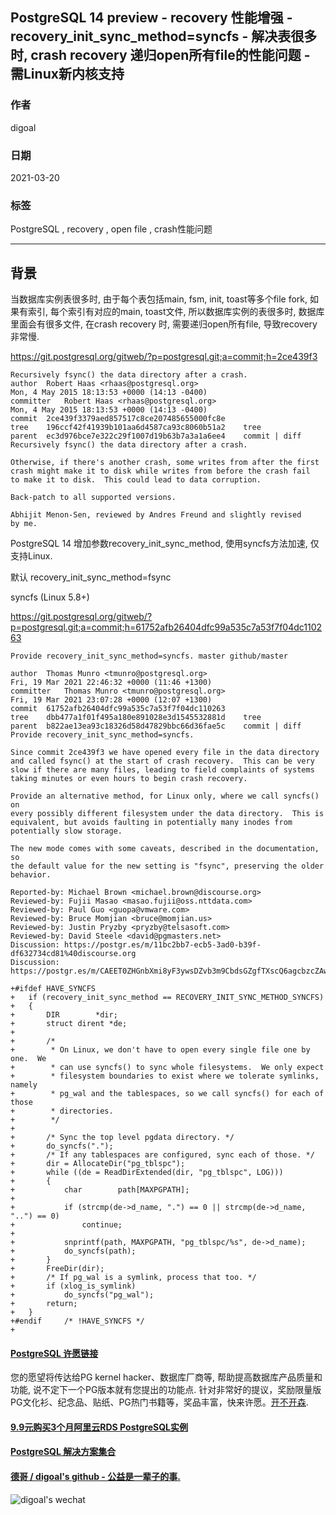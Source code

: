 ## PostgreSQL 14 preview - recovery 性能增强 - recovery_init_sync_method=syncfs - 解决表很多时, crash recovery 递归open所有file的性能问题 - 需Linux新内核支持    
    
### 作者    
digoal    
    
### 日期    
2021-03-20     
    
### 标签    
PostgreSQL , recovery , open file , crash性能问题        
    
----    
    
## 背景    
当数据库实例表很多时, 由于每个表包括main, fsm, init, toast等多个file fork, 如果有索引, 每个索引有对应的main, toast文件, 所以数据库实例的表很多时, 数据库里面会有很多文件, 在crash recovery 时, 需要递归open所有file, 导致recovery非常慢.  
  
https://git.postgresql.org/gitweb/?p=postgresql.git;a=commit;h=2ce439f3  
  
```  
Recursively fsync() the data directory after a crash.  
author	Robert Haas <rhaas@postgresql.org>	  
Mon, 4 May 2015 18:13:53 +0000 (14:13 -0400)  
committer	Robert Haas <rhaas@postgresql.org>	  
Mon, 4 May 2015 18:13:53 +0000 (14:13 -0400)  
commit	2ce439f3379aed857517c8ce207485655000fc8e  
tree	196ccf42f41939b101aa6d4587ca93c8060b51a2	tree  
parent	ec3d976bce7e322c29f1007d19b63b7a3a1a6ee4	commit | diff  
Recursively fsync() the data directory after a crash.  
  
Otherwise, if there's another crash, some writes from after the first  
crash might make it to disk while writes from before the crash fail  
to make it to disk.  This could lead to data corruption.  
  
Back-patch to all supported versions.  
  
Abhijit Menon-Sen, reviewed by Andres Freund and slightly revised  
by me.  
```  
  
PostgreSQL 14 增加参数recovery_init_sync_method, 使用syncfs方法加速, 仅支持Linux.   
  
默认  recovery_init_sync_method=fsync  
  
syncfs (Linux 5.8+)  
  
https://git.postgresql.org/gitweb/?p=postgresql.git;a=commit;h=61752afb26404dfc99a535c7a53f7f04dc110263  
  
```  
Provide recovery_init_sync_method=syncfs. master github/master  
  
author	Thomas Munro <tmunro@postgresql.org>	  
Fri, 19 Mar 2021 22:46:32 +0000 (11:46 +1300)  
committer	Thomas Munro <tmunro@postgresql.org>	  
Fri, 19 Mar 2021 23:07:28 +0000 (12:07 +1300)  
commit	61752afb26404dfc99a535c7a53f7f04dc110263  
tree	dbb477a1f01f495a180e891028e3d1545532881d	tree  
parent	b822ae13ea93c18326d58d47829bbc66d36fae5c	commit | diff  
Provide recovery_init_sync_method=syncfs.  
  
Since commit 2ce439f3 we have opened every file in the data directory  
and called fsync() at the start of crash recovery.  This can be very  
slow if there are many files, leading to field complaints of systems  
taking minutes or even hours to begin crash recovery.  
  
Provide an alternative method, for Linux only, where we call syncfs() on  
every possibly different filesystem under the data directory.  This is  
equivalent, but avoids faulting in potentially many inodes from  
potentially slow storage.  
  
The new mode comes with some caveats, described in the documentation, so  
the default value for the new setting is "fsync", preserving the older  
behavior.  
  
Reported-by: Michael Brown <michael.brown@discourse.org>  
Reviewed-by: Fujii Masao <masao.fujii@oss.nttdata.com>  
Reviewed-by: Paul Guo <guopa@vmware.com>  
Reviewed-by: Bruce Momjian <bruce@momjian.us>  
Reviewed-by: Justin Pryzby <pryzby@telsasoft.com>  
Reviewed-by: David Steele <david@pgmasters.net>  
Discussion: https://postgr.es/m/11bc2bb7-ecb5-3ad0-b39f-df632734cd81%40discourse.org  
Discussion: https://postgr.es/m/CAEET0ZHGnbXmi8yF3ywsDZvb3m9CbdsGZgfTXscQ6agcbzcZAw%40mail.gmail.com  
```  
  
```  
+#ifdef HAVE_SYNCFS  
+   if (recovery_init_sync_method == RECOVERY_INIT_SYNC_METHOD_SYNCFS)  
+   {  
+       DIR        *dir;  
+       struct dirent *de;  
+  
+       /*  
+        * On Linux, we don't have to open every single file one by one.  We  
+        * can use syncfs() to sync whole filesystems.  We only expect  
+        * filesystem boundaries to exist where we tolerate symlinks, namely  
+        * pg_wal and the tablespaces, so we call syncfs() for each of those  
+        * directories.  
+        */  
+  
+       /* Sync the top level pgdata directory. */  
+       do_syncfs(".");  
+       /* If any tablespaces are configured, sync each of those. */  
+       dir = AllocateDir("pg_tblspc");  
+       while ((de = ReadDirExtended(dir, "pg_tblspc", LOG)))  
+       {  
+           char        path[MAXPGPATH];  
+  
+           if (strcmp(de->d_name, ".") == 0 || strcmp(de->d_name, "..") == 0)  
+               continue;  
+  
+           snprintf(path, MAXPGPATH, "pg_tblspc/%s", de->d_name);  
+           do_syncfs(path);  
+       }  
+       FreeDir(dir);  
+       /* If pg_wal is a symlink, process that too. */  
+       if (xlog_is_symlink)  
+           do_syncfs("pg_wal");  
+       return;  
+   }  
+#endif     /* !HAVE_SYNCFS */  
+  
```  

    
  
#### [PostgreSQL 许愿链接](https://github.com/digoal/blog/issues/76 "269ac3d1c492e938c0191101c7238216")
您的愿望将传达给PG kernel hacker、数据库厂商等, 帮助提高数据库产品质量和功能, 说不定下一个PG版本就有您提出的功能点. 针对非常好的提议，奖励限量版PG文化衫、纪念品、贴纸、PG热门书籍等，奖品丰富，快来许愿。[开不开森](https://github.com/digoal/blog/issues/76 "269ac3d1c492e938c0191101c7238216").  
  
  
#### [9.9元购买3个月阿里云RDS PostgreSQL实例](https://www.aliyun.com/database/postgresqlactivity "57258f76c37864c6e6d23383d05714ea")
  
  
#### [PostgreSQL 解决方案集合](https://yq.aliyun.com/topic/118 "40cff096e9ed7122c512b35d8561d9c8")
  
  
#### [德哥 / digoal's github - 公益是一辈子的事.](https://github.com/digoal/blog/blob/master/README.md "22709685feb7cab07d30f30387f0a9ae")
  
  
![digoal's wechat](../pic/digoal_weixin.jpg "f7ad92eeba24523fd47a6e1a0e691b59")
  
